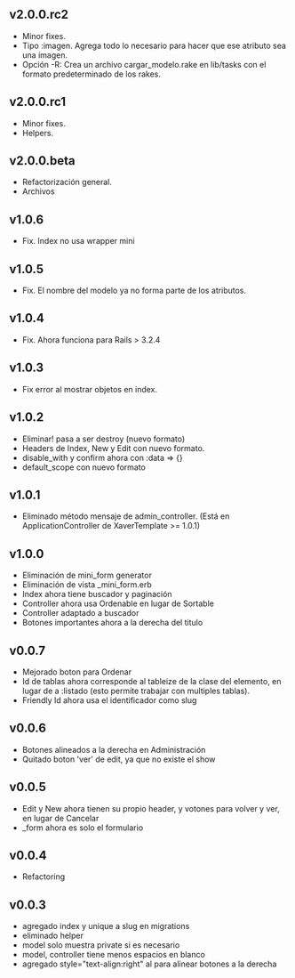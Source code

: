 ## v2.0.0.rc2
* Minor fixes.
* Tipo :imagen. Agrega todo lo necesario para hacer que ese atributo sea una imagen.
* Opción -R: Crea un archivo cargar_modelo.rake en lib/tasks con el formato predeterminado de los rakes.

## v2.0.0.rc1
* Minor fixes.
* Helpers.

## v2.0.0.beta
* Refactorización general.
* Archivos

## v1.0.6
* Fix. Index no usa wrapper mini

## v1.0.5
* Fix. El nombre del modelo ya no forma parte de los atributos.

## v1.0.4
* Fix. Ahora funciona para Rails > 3.2.4

## v1.0.3
* Fix error al mostrar objetos en index.

## v1.0.2
* Eliminar! pasa a ser destroy (nuevo formato)
* Headers de Index, New y Edit con nuevo formato.
* disable_with y confirm ahora con :data => {}
* default_scope con nuevo formato

## v1.0.1
* Eliminado método mensaje de admin_controller. (Está en ApplicationController de XaverTemplate >= 1.0.1)

## v1.0.0
* Eliminación de mini_form generator
* Eliminación de vista _mini_form.erb
* Index ahora tiene buscador y paginación
* Controller ahora usa Ordenable en lugar de Sortable
* Controller adaptado a buscador
* Botones importantes ahora a la derecha del titulo

## v0.0.7
* Mejorado boton para Ordenar
* Id de tablas ahora corresponde al tableize de la clase del elemento, en lugar de a :listado (esto permite trabajar con multiples tablas).
* Friendly Id ahora usa el identificador como slug

## v0.0.6
* Botones alineados a la derecha en Administración
* Quitado boton 'ver' de edit, ya que no existe el show

## v0.0.5
* Edit y New ahora tienen su propio header, y votones para volver y ver, en lugar de Cancelar 
* _form ahora es solo el formulario

## v0.0.4
* Refactoring

## v0.0.3
* agregado index y unique a slug en migrations
* eliminado helper
* model solo muestra private si es necesario
* model, controller tiene menos espacios en blanco
* agregado style="text-align:right" al <td> para alinear botones a la derecha
